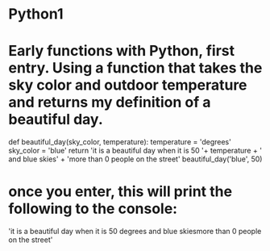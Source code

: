 # Python1
# Early functions with Python, first entry. Using a function that takes the sky color and outdoor temperature and returns my definition of a beautiful day.

def beautiful_day(sky_color, temperature):
  temperature = 'degrees'
  sky_color = 'blue'
  return 'it is a beautiful day when it is 50 '+ temperature + ' and blue skies' + 'more than 0 people on the street'
beautiful_day('blue', 50)

# once you enter, this will print the following to the console:
'it is a beautiful day when it is 50 degrees and blue skiesmore than 0 people on the street'
